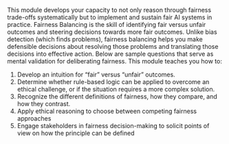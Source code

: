 This module develops your capacity to not only reason through fairness trade-offs systematically but to implement and sustain fair AI systems in practice. Fairness Balancing is the skill of identifying fair versus unfair outcomes and steering decisions towards more fair outcomes. Unlike bias detection (which finds problems), fairness balancing helps you make defensible decisions about resolving those problems and translating those decisions into effective action. Below are sample questions that serve as mental validation for deliberating fairness. This module teaches you how to:
1.	Develop an intuition for “fair” versus “unfair” outcomes.
2.	Determine whether rule-based logic can be applied to overcome an ethical challenge, or if the situation requires a more complex solution.
3.	Recognize the different definitions of fairness, how they compare, and how they contrast.
4.	Apply ethical reasoning to choose between competing fairness approaches
5.	Engage stakeholders in fairness decision-making to solicit points of view on how the principle can be defined
